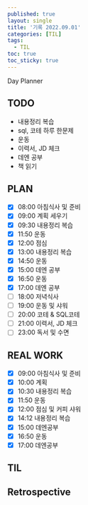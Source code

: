 ```yaml
---
published: true
layout: single
title: '기록 2022.09.01'
categories: [TIL]
tags:
  - TIL
toc: true
toc_sticky: true
---
```

Day Planner

## TODO
- 내용정리 복습
- sql, 코테 하루 한문제
- 운동
- 이력서, JD 체크
- 데엔 공부
- 책 읽기

## PLAN
- [x] 08:00 아침식사 및 준비
- [x] 09:00 계획 세우기
- [x] 09:30 내용정리 복습
- [x] 11:50 운동
- [x] 12:00 점심
- [x] 13:00 내용정리 복습
- [x] 14:50 운동
- [x] 15:00 데엔 공부
- [x] 16:50 운동
- [x] 17:00 데엔 공부
- [ ] 18:00 저녁식사
- [ ] 19:00 운동 및 샤워
- [ ] 20:00 코테 & SQL코테
- [ ] 21:00 이력서, JD 체크
- [ ] 23:00 독서 및 수면

## REAL WORK
- [x] 09:00 아침식사 및 준비
- [x] 10:00 계획
- [x] 10:30 내용정리 복습
- [x] 11:50 운동
- [x] 12:00 점심 및 커피 샤워
- [x] 14:12 내용정리 복습
- [x] 15:00 데엔공부
- [x] 16:50 운동
- [x] 17:00 데엔공부

## TIL

## Retrospective
